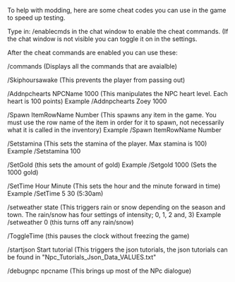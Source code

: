 To help with modding, here are some cheat codes you can use in the game to speed up testing.

Type in: /enablecmds in the chat window to enable the cheat commands. (If the chat window is not visible you can toggle it on in the settings.

After the cheat commands are enabled you can use these:

/commands (Displays all the commands that are avaialble)


/Skiphoursawake  (This prevents the player from passing out)


/Addnpchearts NPCName 1000 (This manipulates the NPC heart level. Each heart is 100 points)
Example /Addnpchearts Zoey 1000


/Spawn ItemRowName Number (This spawns any item in the game. You must use the row name of the item in order for it to spawn, not necessarily what it is called in the inventory)
Example /Spawn ItemRowName Number 


/Setstamina (This sets the stamina of the player. Max stamina is 100)
Example /Setstamina 100


/SetGold (this sets the amount of gold)
Example /Setgold 1000 (Sets the 1000 gold)

/SetTime Hour Minute (This sets the hour and the minute forward in time)
Example /SetTime 5 30 (5:30am)


/setweather state (This triggers rain or snow depending on the season and town. The rain/snow has four settings of intensity; 0, 1, 2 and, 3)
Example /setweather 0 (this turns off any rain/snow)

 /ToggleTime (this pauses the clock without freezing the game)

/startjson Start tutorial (This triggers the json tutorials, the json tutorials can be found in "Npc_Tutorials_Json_Data_VALUES.txt"


/debugnpc npcname (This brings up most of the NPc dialogue)

